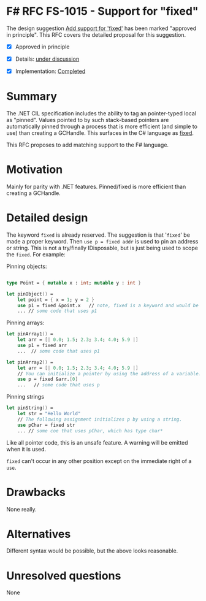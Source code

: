 # F# RFC FS-1015 - Support for "fixed"

The design suggestion [Add support for 'fixed'](https://fslang.uservoice.com/forums/245727-f-language/suggestions/5663721-add-support-for-fixed) has been marked "approved in principle".
This RFC covers the detailed proposal for this suggestion.

* [x] Approved in principle
* [x] Details: [under discussion](https://github.com/fsharp/FSharpLangDesign/issues/99)
* [x] Implementation: [Completed](https://github.com/dotnet/fsharp/pull/1270)


# Summary
[summary]: #summary

The .NET CIL specification includes the ability to tag an pointer-typed local as "pinned".  Values pointed to by such 
stack-based pointers are automatically pinned through a process that is more efficient (and simple to use) than creating a GCHandle.  This surfaces in the C# language as [fixed](https://msdn.microsoft.com/en-us/library/f58wzh21.aspx).  

This RFC proposes to add matching support to the F# language.



# Motivation
[motivation]: #motivation

Mainly for parity with .NET features.  Pinned/fixed is more efficient than creating a GCHandle. 

# Detailed design
[design]: #detailed-design

The keyword ``fixed`` is already reserved. The suggestion is that '`fixed`' be made a proper keyword. Then ``use p = fixed addr`` is used to pin an address or string.  This is not a try/finally IDisposable, but is just being used to scope the ``fixed``.  For example:

Pinning objects:

```fsharp

type Point = { mutable x : int; mutable y : int }

let pinObject() = 
    let point = { x = 1; y = 2 }
    use p1 = fixed &point.x   // note, fixed is a keyword and would be highlighted
    ... // some code that uses p1
```

Pinning arrays:

```fsharp
let pinArray1() = 
    let arr = [| 0.0; 1.5; 2.3; 3.4; 4.0; 5.9 |]
    use p1 = fixed arr
    ...  // some code that uses p1

let pinArray2() = 
    let arr = [| 0.0; 1.5; 2.3; 3.4; 4.0; 5.9 |]
    // You can initialize a pointer by using the address of a variable. 
    use p = fixed &arr.[0]
    ...   // some code that uses p
```
Pinning strings
```fsharp
let pinString() = 
    let str = "Hello World"
    // The following assignment initializes p by using a string.
    use pChar = fixed str
    ... // some coe that uses pChar, which has type char*
```

Like all pointer code, this is an unsafe feature.  A warning will be emitted when it is used.

``fixed`` can't occur in any other position except on the immediate right of a ``use``.

# Drawbacks
[drawbacks]: #drawbacks

None really.

# Alternatives
[alternatives]: #alternatives

Different syntax would be possible, but the above looks reasonable.

# Unresolved questions
[unresolved]: #unresolved-questions

None
